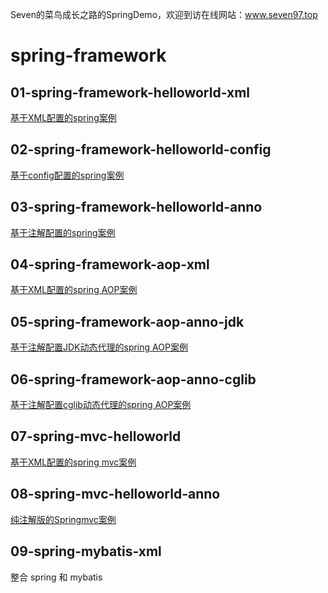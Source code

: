 Seven的菜鸟成长之路的SpringDemo，欢迎到访在线网站：www.seven97.top

# spring-framework
## 01-spring-framework-helloworld-xml
[基于XML配置的spring案例](https://www.seven97.top/framework/spring/spring-summary.html#helloworld-xml)

## 02-spring-framework-helloworld-config
[基于config配置的spring案例](https://www.seven97.top/framework/spring/spring-summary.html#java-配置方式改造)

## 03-spring-framework-helloworld-anno
[基于注解配置的spring案例](https://www.seven97.top/framework/spring/spring-summary.html#注解配置方式改造)

## 04-spring-framework-aop-xml
[基于XML配置的spring AOP案例]()

## 05-spring-framework-aop-anno-jdk
[基于注解配置JDK动态代理的spring AOP案例]()

## 06-spring-framework-aop-anno-cglib
[基于注解配置cglib动态代理的spring AOP案例]()

## 07-spring-mvc-helloworld
[基于XML配置的spring mvc案例]()

## 08-spring-mvc-helloworld-anno
[纯注解版的Springmvc案例]()

## 09-spring-mybatis-xml
整合 spring 和 mybatis
